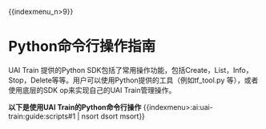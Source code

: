 {{indexmenu_n>9}}

# Python命令行操作指南
UAI Train 提供的Python SDK包括了常用操作功能，包括Create，List，Info，Stop，Delete等等。用户可以使用Python提供的工具（例如tf_tool.py 等），或者使用底层的SDK op来实现自己的UAI Train管理操作。

**以下是使用UAI Train的Python命令行操作**
{{indexmenu>:ai:uai-train:guide:scripts#1 | nsort dsort msort}}

